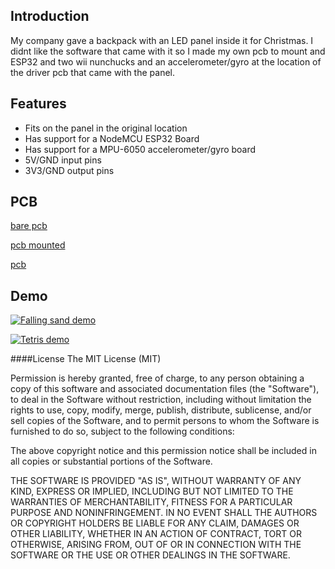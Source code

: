 ## Introduction

My company gave a backpack with an LED panel inside it for Christmas. 
I didnt like the software that came with it so I made my own pcb to mount and ESP32 and two wii nunchucks and an accelerometer/gyro at the location of the driver pcb that came with the panel.

## Features

- Fits on the panel in the original location
- Has support for a NodeMCU ESP32 Board
- Has support for a MPU-6050 accelerometer/gyro board
- 5V/GND input pins
- 3V3/GND output pins

## PCB

[bare pcb](images/bare-pdb.jpg)

[pcb mounted](images/pdb-mounted.jpg)

[pcb](images/pdb-with-nunchuck.jpg)

## Demo

[![Falling sand demo](http://img.youtube.com/vi/EU4HEm3MnZw/0.jpg)](http://www.youtube.com/watch?v=EU4HEm3MnZw "Falling sand demo")

[![Tetris demo](http://img.youtube.com/vi/QRTvu-NzwJQ/0.jpg)](http://www.youtube.com/watch?v=QRTvu-NzwJQ "Tetris demo")

####License
The MIT License (MIT)

Permission is hereby granted, free of charge, to any person obtaining a copy
of this software and associated documentation files (the "Software"), to deal
in the Software without restriction, including without limitation the rights
to use, copy, modify, merge, publish, distribute, sublicense, and/or sell
copies of the Software, and to permit persons to whom the Software is
furnished to do so, subject to the following conditions:

The above copyright notice and this permission notice shall be included in all
copies or substantial portions of the Software.

THE SOFTWARE IS PROVIDED "AS IS", WITHOUT WARRANTY OF ANY KIND, EXPRESS OR
IMPLIED, INCLUDING BUT NOT LIMITED TO THE WARRANTIES OF MERCHANTABILITY,
FITNESS FOR A PARTICULAR PURPOSE AND NONINFRINGEMENT. IN NO EVENT SHALL THE
AUTHORS OR COPYRIGHT HOLDERS BE LIABLE FOR ANY CLAIM, DAMAGES OR OTHER
LIABILITY, WHETHER IN AN ACTION OF CONTRACT, TORT OR OTHERWISE, ARISING FROM,
OUT OF OR IN CONNECTION WITH THE SOFTWARE OR THE USE OR OTHER DEALINGS IN THE
SOFTWARE.


